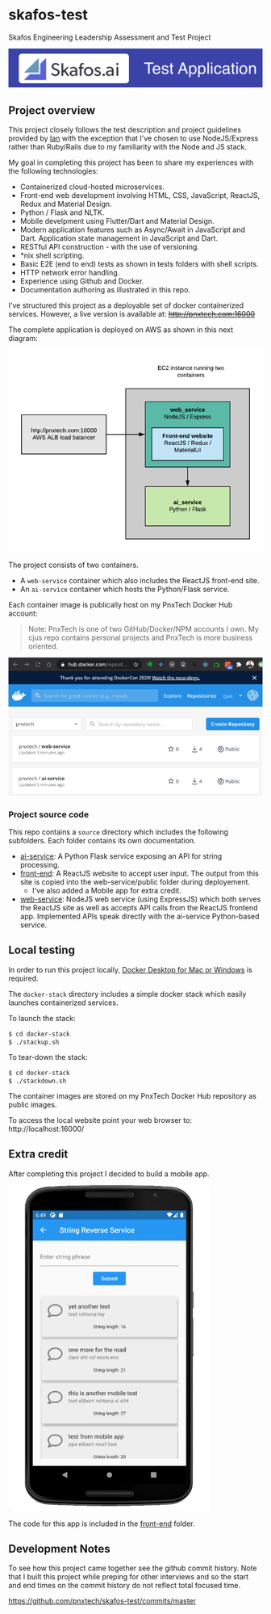 # skafos-test
Skafos Engineering Leadership Assessment and Test Project

![](gh-project-logo.png)

## Project overview
This project closely follows the test description and project guidelines provided by [Ian](https://github.com/ianterrell) with the exception that I've chosen to use NodeJS/Express rather than Ruby/Rails due to my familiarity with the Node and JS stack.

My goal in completing this project has been to share my experiences with the following technologies:

* Containerized cloud-hosted microservices.
* Front-end web development involving HTML, CSS, JavaScript, ReactJS, Redux and Material Design.
* Python / Flask and NLTK.
* Mobile develpment using Flutter/Dart and Material Design.
* Modern application features such as Async/Await in JavaScript and Dart. Application state management in JavaScript and Dart.
* RESTful API construction - with the use of versioning.
* *nix shell scripting.
* Basic E2E (end to end) tests as shown in tests folders with shell scripts.
* HTTP network error handling.
* Experience using Github and Docker.
* Documentation authoring as illustrated in this repo.

I've structured this project as a deployable set of docker containerized services.  However, a live version is available at:
~~http://pnxtech.com:16000~~

The complete application is deployed on AWS as shown in this next diagram:

![](architecture.png)

The project consists of two containers.
* A `web-service` container which also includes the ReactJS front-end site.
* An `ai-service` container which hosts the Python/Flask service.

Each container image is publically host on my PnxTech Docker Hub account:
> Note: PnxTech is one of two GitHub/Docker/NPM accounts I own.  My cjus repo contains personal projects and PnxTech is more business oriented.

![](docker.png)

### Project source code
This repo contains a `source` directory which includes the following subfolders. Each folder contains its own documentation.

* [ai-service](./source/ai-service/README.md): A Python Flask service exposing an API for string processing.
* [front-end](./source/front-end/): A ReactJS website to accept user input. The output from this site is copied into the web-service/public folder during deployement.
  * I've also added a Mobile app for extra credit.
* [web-service](./source/web-service/README.md): NodeJS web service (using ExpressJS) which both serves the ReactJS site as well as accepts API calls from the ReactJS frontend app. Implemented APIs speak directly with the ai-service Python-based service.

## Local testing
In order to run this project locally, [Docker Desktop for Mac or Windows](https://www.docker.com/products/docker-desktop) is required.

The `docker-stack` directory includes a simple docker stack which easily launches containerized services.

To launch the stack:

```shell
$ cd docker-stack
$ ./stackup.sh
```

To tear-down the stack:

```shell
$ cd docker-stack
$ ./stackdown.sh
```
The container images are stored on my PnxTech Docker Hub repository as public images.

To access the local website point your web browser to: http://localhost:16000/

## Extra credit
After completing this project I decided to build a mobile app.

<img src="source/front-end/mobile/screen3.png" width="400px" />

The code for this app is included in the [front-end](./source/front-end/) folder.

## Development Notes
To see how this project came together see the github commit history.
Note that I built this project while preping for other interviews and so the start and end times on the commit history do not reflect total focused time.

https://github.com/pnxtech/skafos-test/commits/master

